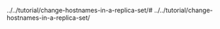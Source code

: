 ../../tutorial/change-hostnames-in-a-replica-set/# ../../tutorial/change-hostnames-in-a-replica-set/
